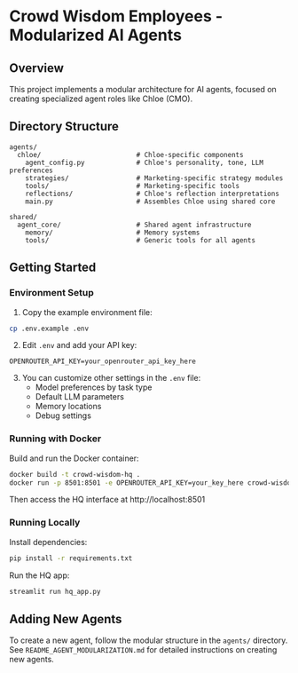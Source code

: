 # Crowd Wisdom Employees - Modularized AI Agents

## Overview
This project implements a modular architecture for AI agents, focused on creating specialized agent roles like Chloe (CMO).

## Directory Structure
```
agents/
  chloe/                        # Chloe-specific components
    agent_config.py             # Chloe's personality, tone, LLM preferences
    strategies/                 # Marketing-specific strategy modules
    tools/                      # Marketing-specific tools
    reflections/                # Chloe's reflection interpretations
    main.py                     # Assembles Chloe using shared core

shared/
  agent_core/                   # Shared agent infrastructure
    memory/                     # Memory systems
    tools/                      # Generic tools for all agents
```

## Getting Started

### Environment Setup

1. Copy the example environment file:
```bash
cp .env.example .env
```

2. Edit `.env` and add your API key:
```
OPENROUTER_API_KEY=your_openrouter_api_key_here
```

3. You can customize other settings in the `.env` file:
   - Model preferences by task type
   - Default LLM parameters
   - Memory locations
   - Debug settings

### Running with Docker

Build and run the Docker container:

```bash
docker build -t crowd-wisdom-hq .
docker run -p 8501:8501 -e OPENROUTER_API_KEY=your_key_here crowd-wisdom-hq
```

Then access the HQ interface at http://localhost:8501

### Running Locally

Install dependencies:
```bash
pip install -r requirements.txt
```

Run the HQ app:
```bash
streamlit run hq_app.py
```

## Adding New Agents

To create a new agent, follow the modular structure in the `agents/` directory. 
See `README_AGENT_MODULARIZATION.md` for detailed instructions on creating new agents.
